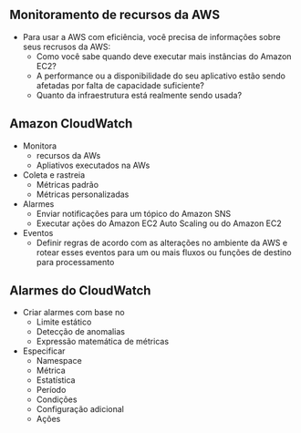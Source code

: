 ## Monitoramento de recursos da AWS

- Para usar a AWS com eficiência, você precisa de informações sobre seus recrusos da AWS:
    - Como você sabe quando deve executar mais instâncias do Amazon EC2?
    - A performance ou a disponibilidade do seu aplicativo estão sendo afetadas por falta de capacidade suficiente?
    - Quanto da infraestrutura está realmente sendo usada?

## Amazon CloudWatch

- Monitora
    - recursos da AWs
    - Apliativos executados na AWs
- Coleta e rastreia
    - Métricas padrão
    - Métricas personalizadas
- Alarmes
    - Enviar notificações para um tópico do Amazon SNS
    - Executar ações do Amazon EC2 Auto Scaling ou do Amazon EC2
- Eventos 
    - Definir regras de acordo com as alterações no ambiente da AWS e rotear esses eventos para um ou mais fluxos ou funções de destino para processamento

## Alarmes do CloudWatch

- Criar alarmes com base no 
    - Limite estático
    - Detecção de anomalias
    - Expressão matemática de métricas
- Especificar
    - Namespace
    - Métrica
    - Estatística
    - Período
    - Condições
    - Configuração adicional
    - Ações
